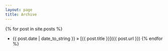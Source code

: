 ```yaml
---
layout: page
title: Archive
---
```


{% for post in site.posts %}
  * {{ post.date | date_to_string }} &raquo; [{{ post.title }}]({{ post.url }})
{% endfor %}
